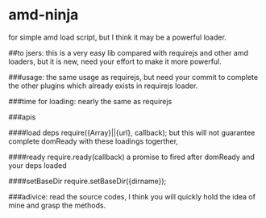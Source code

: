 # amd-ninja
for simple amd load script, but I think it may be a powerful loader.

##to jsers: 
this is a very easy lib compared with requirejs and other amd loaders, but it is new, need your effort to make it more powerful.

###usage: 
the same usage as requirejs, but need your commit to complete the other plugins which already exists in requirejs loader.

###time for loading:
nearly the same as requirejs

###apis

####load deps
require({Array}||{url}, callback);
but this will not guarantee complete domReady with these loadings togerther,

####ready
require.ready(callback)
a promise to fired after domReady and your deps loaded

####setBaseDir
require.setBaseDir({dirname});

###adivice: read the source codes, I think you will quickly hold the idea of mine and grasp the methods.



